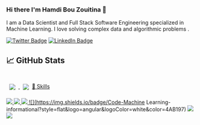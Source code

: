 ### Hi there I'm Hamdi Bou Zouitina 👋

<!--
**Bzhamdi/Bzhamdi** is a ✨ _special_ ✨ repository because its `README.md` (this file) appears on your GitHub profile.

Here are some ideas to get you started:

- 🔭 I’m currently working on ...
- 🌱 I’m currently learning ...
- 👯 I’m looking to collaborate on ...
- 🤔 I’m looking for help with ...
- 💬 Ask me about ...
- 📫 How to reach me: ...
- 😄 Pronouns: ...
- ⚡ Fun fact: ...
-->
I am a Data Scientist and Full Stack Software Engineering specialized in Machine Learning. I love solving complex data and algorithmic problems .

[![Twitter Badge](https://img.shields.io/badge/Twitter-Profile-informational?style=flat&logo=twitter&logoColor=white&color=1CA2F1)](https://twitter.com/Bzhamdi1) [![LinkedIn Badge](https://img.shields.io/badge/LinkedIn-Profile-informational?style=flat&logo=linkedin&logoColor=white&color=0D76A8)](https://www.linkedin.com/in/hamdi-bouzouitina-0011101a2/)

## &#x1f4c8; GitHub Stats

<br>

<a href="https://github.com/Bzhamdi">
  <img align="center" style="margin:0.5rem" src="https://github-readme-stats.vercel.app/api/top-langs/?username=Bzhamdi&hide=html,css&title_colo$
</a>

<a href="https://github.com/Bzhamdi">
  <img align="center" style="margin:0.5rem" src="https://github-readme-stats.vercel.app/api?username=Bzhamdi&show_icons=true&line_height=27&coun$
</a>

<br>
<br>
  
## 💼 Skills
![](https://img.shields.io/badge/Code-Paython-informational?style=flat&logo=angular&logoColor=white&color=4AB197) 
![](https://img.shields.io/badge/Code-Java-informational?style=flat&logo=Java&logoColor=white&color=4AB197)
![](https://img.shields.io/badge/Code-SpringBoot-informational?style=flat&logo=Spring&logoColor=white&color=4AB197)
![](https://img.shields.io/badge/Code-Machine Learning-informational?style=flat&logo=angular&logoColor=white&color=4AB197)
![](https://img.shields.io/badge/Code-MongoDB-informational?style=flat&logo=MongoDB&logoColor=white&color=4AB197)
![](https://img.shields.io/badge/Code-MySQL-informational?style=flat&logo=MySQL&logoColor=white&color=4AB197)


